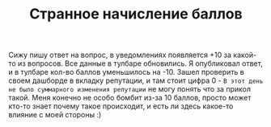 ﻿---
title: "Странное начисление баллов"
se.owner.user_id: 238742
se.owner.display_name: "Andrew"
se.owner.link: "https://ru.meta.stackoverflow.com/users/238742/andrew"
se.link: "https://ru.meta.stackoverflow.com/questions/10530/%d0%a1%d1%82%d1%80%d0%b0%d0%bd%d0%bd%d0%be%d0%b5-%d0%bd%d0%b0%d1%87%d0%b8%d1%81%d0%bb%d0%b5%d0%bd%d0%b8%d0%b5-%d0%b1%d0%b0%d0%bb%d0%bb%d0%be%d0%b2"
se.question_id: 10530
se.post_type: question
se.score: 0
---
<p>Сижу пишу ответ на вопрос, в уведомлениях появляется +10 за какой-то из вопросов. Все данные в тулбаре обновились. Я опубликовал ответ, и в тулбаре кол-во баллов уменьшилось на -10. Зашел проверить в своем дашборде в вкладку репутации, и там стоит цифра 0 - <code>В этот день не было суммарного изменения репутации</code> не могу понять что за прикол такой. Меня конечно не особо бомбит из-за 10 баллов, просто может кто-то знает почему такое происходит, и есть ли здесь какое-то влияние с моей стороны :)</p>
